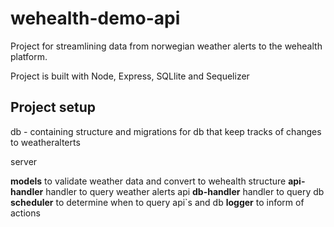 # wehealth-demo-api

Project for streamlining data from norwegian weather alerts to the wehealth platform.

Project is built with Node, Express, SQLlite and Sequelizer

## Project setup

db - containing structure and migrations for db that keep tracks of changes to weatheralterts

server

**models** to validate weather data and convert to wehealth structure
**api-handler** handler to query weather alerts api
**db-handler** handler to query db
**scheduler** to determine when to query api`s and db
**logger** to inform of actions
